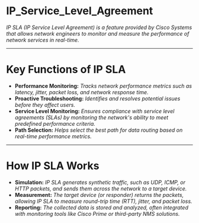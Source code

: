 # IP_Service_Level_Agreement

*IP SLA (IP Service Level Agreement) is a feature provided by Cisco Systems that allows network engineers to monitor and measure the performance of network services in real-time.*

---

# Key Functions of IP SLA

- **Performance Monitoring:** *Tracks network performance metrics such as latency, jitter, packet loss, and network response time.*
- **Proactive Troubleshooting:** *Identifies and resolves potential issues before they affect users.*
- **Service Level Monitoring:** *Ensures compliance with service level agreements (SLAs) by monitoring the network's ability to meet predefined performance criteria.*
- **Path Selection:** *Helps select the best path for data routing based on real-time performance metrics.*

---

# How IP SLA Works
- **Simulation:** *IP SLA generates synthetic traffic, such as UDP, ICMP, or HTTP packets, and sends them across the network to a target device.*
- **Measurement:** *The target device (or responder) returns the packets, allowing IP SLA to measure round-trip time (RTT), jitter, and packet loss.*
- **Reporting:** *The collected data is stored and analyzed, often integrated with monitoring tools like Cisco Prime or third-party NMS solutions.*






